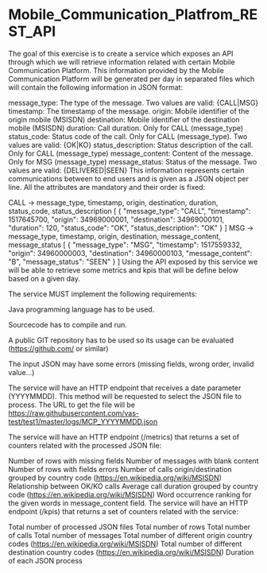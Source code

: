 # Mobile_Communication_Platfrom_REST_API
 The goal of this exercise is to create a service which exposes an API through which we will retrieve information related with certain Mobile Communication Platform. This information provided by the Mobile Communication Platform will be generated per day in separated files which will contain the following information in JSON format:

message_type: The type of the message. Two values are valid: {CALL|MSG}
timestamp: The timestamp of the message.
origin: Mobile identifier of the origin mobile (MSISDN)
destination: Mobile identifier of the destination mobile (MSISDN)
duration: Call duration. Only for CALL (message_type)
status_code: Status code of the call. Only for CALL (message_type). Two values are valid: {OK|KO}
status_description: Status description of the call. Only for CALL (message_type)
message_content: Content of the message. Only for MSG (message_type)
message_status: Status of the message. Two values are valid: {DELIVERED|SEEN}
This information represents certain communications between to end users and is given as a JSON object per line. All the attributes are mandatory and their order is fixed:

CALL -> message_type, timestamp, origin, destination, duration, status_code, status_description
[
  {
    "message_type": "CALL",
    "timestamp": 1517645700,
    "origin": 34969000001,
    "destination": 34969000101,
    "duration": 120,
    "status_code": "OK",
    "status_description": "OK"
  }
]
MSG -> message_type, timestamp, origin, destination, message_content, message_status
[
  {
    "message_type": "MSG",
    "timestamp": 1517559332,
    "origin": 34960000003,
    "destination": 34960000103,
    "message_content": "B",
    "message_status": "SEEN"
  }
]
Using the API exposed by this service we will be able to retrieve some metrics and kpis that will be define below based on a given day.

The service MUST implement the following requirements:

Java programming language has to be used.

Sourcecode has to compile and run.

A public GIT repository has to be used so its usage can be evaluated (https://github.com/ or similar)

The input JSON may have some errors (missing fields, wrong order, invalid value...)

The service will have an HTTP endpoint that receives a date parameter (YYYYMMDD). This method will be requested to select the JSON file to process. The URL to get the file will be https://raw.githubusercontent.com/vas-test/test1/master/logs/MCP_YYYYMMDD.json

The service will have an HTTP endpoint (/metrics) that returns a set of counters related with the processed JSON file:

Number of rows with missing fields
Number of messages with blank content
Number of rows with fields errors
Number of calls origin/destination grouped by country code (https://en.wikipedia.org/wiki/MSISDN)
Relationship between OK/KO calls
Average call duration grouped by country code (https://en.wikipedia.org/wiki/MSISDN)
Word occurrence ranking for the given words in message_content field.
The service will have an HTTP endpoint (/kpis) that returns a set of counters related with the service:

Total number of processed JSON files
Total number of rows
Total number of calls
Total number of messages
Total number of different origin country codes (https://en.wikipedia.org/wiki/MSISDN)
Total number of different destination country codes (https://en.wikipedia.org/wiki/MSISDN)
Duration of each JSON process
